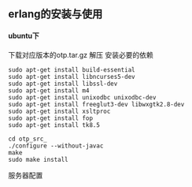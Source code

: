 ## erlang的安装与使用

#### ubuntu下
下载对应版本的otp.tar.gz
解压
安装必要的依赖
``` shell
sudo apt-get install build-essential 
sudo apt-get install libncurses5-dev 
sudo apt-get install libssl-dev
sudo apt-get install m4 
sudo apt-get install unixodbc unixodbc-dev
sudo apt-get install freeglut3-dev libwxgtk2.8-dev 
sudo apt-get install xsltproc 
sudo apt-get install fop 
sudo apt-get install tk8.5
```
``` shell
cd otp_src_
./configure --without-javac
make
sudo make install
```


服务器配置